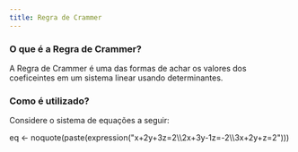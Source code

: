 ```yaml
---
title: Regra de Crammer
---
```


### O que é a Regra de Crammer?

A Regra de Crammer é uma das formas de achar os valores dos coeficeintes em um sistema linear usando determinantes.

### Como é utilizado?

Considere o sistema de equações a seguir:

eq <-  noquote(paste(expression("x+2y+3z=2\\\\2x+3y-1z=-2\\\\3x+2y+z=2")))
